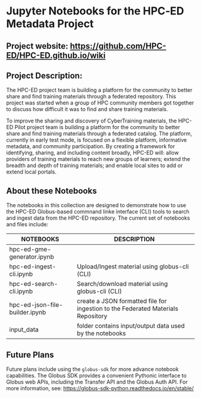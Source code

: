 # Jupyter Notebooks for the  HPC‐ED Metadata Project 

## Project website: https://github.com/HPC-ED/HPC-ED.github.io/wiki

## Project Description:
The HPC-ED  project team is building a platform for the community to better share and find training materials through a federated repository. This project was started when a group of HPC community members got together to discuss how difficult it was to find and share training materials.

To improve the sharing and discovery of CyberTraining materials, the HPC-ED Pilot project team is building a platform for the community to better share and find training materials through a federated catalog. The platform, currently in early test mode, is focused on a flexible platform, informative metadata, and community participation. By creating a framework for identifying, sharing, and including content broadly, HPC-ED will: allow providers of training materials to reach new groups of learners; extend the breadth and depth of training materials; and enable local sites to add or extend local portals.

## About these Notebooks
The notebooks in this collection are designed to demonstrate how to use the HPC-ED Globus-based commnand linke interface (CLI) tools to search and ingest data from the HPC-ED repository. The current set of notebooks and files include:

| **NOTEBOOKS** | **DESCRIPTION** |
| --------------| --------------| 
| hpc-ed-gme-generator.ipynb |  |
| hpc-ed-ingest-cli.ipynb | Upload/Ingest material using globus-cli (CLI) |
| hpc-ed-search-cli.ipynb | Search/download material using globus-cli (CLI) |
| hpc-ed-json-file-builder.ipynb | create a JSON formatted file for ingestion to the Federated Materials Repository |
| input_data | folder contains input/output data used by the notebooks |


 ## Future Plans
Future plans include using the ```globus-sdk``` for more advance notebook capabilities. The Globus SDK provides a convenient Pythonic interface to Globus web APIs, including the Transfer API and the Globus Auth API. For more information, see:  https://globus-sdk-python.readthedocs.io/en/stable/
